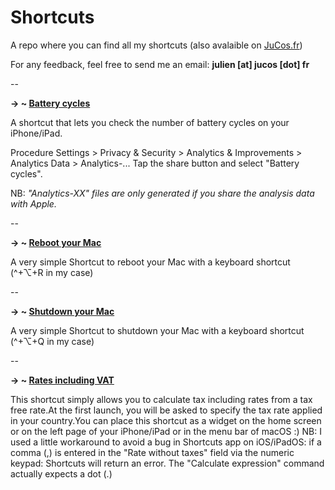 # Shortcuts
A repo where you can find all my shortcuts (also avalaible on [JuCos.fr](https://jucos.fr/))

For any feedback, feel free to send me an email: **julien [at] jucos [dot] fr**

--

**→ ~ [Battery cycles](https://www.icloud.com/shortcuts/87e11417918541df9f3c69997318760e)**

A shortcut that lets you check the number of battery cycles on your iPhone/iPad.

Procedure
Settings > Privacy & Security > Analytics & Improvements > Analytics Data > Analytics-...
Tap the share button and select "Battery cycles".

NB: <em>"Analytics-XX" files are only generated if you share the analysis data with Apple.</em>

--

**→ ~ [Reboot your Mac](https://www.icloud.com/shortcuts/b9df1b8720134d38a52103f5f56bd03c)**

A very simple Shortcut to reboot your Mac with a keyboard shortcut (^+⌥+R in my case)

--

**→ ~ [Shutdown your Mac](https://www.icloud.com/shortcuts/7d2ff3708c374747b516f896ec115fc3)**

A very simple Shortcut to shutdown your Mac with a keyboard shortcut (^+⌥+Q in my case)

--

**→ ~ [Rates including VAT](https://www.icloud.com/shortcuts/d3b833680c6d4c649a6fade39f3397e9)**

This shortcut simply allows you to calculate tax including rates from a tax free rate.At the first launch, you will be asked to specify the tax rate applied in your country.You can place this shortcut as a widget on the home screen or on the left page of your iPhone/iPad or in the menu bar of macOS :)
NB: I used a little workaround to avoid a bug in Shortcuts app on iOS/iPadOS: if a comma (,) is entered in the "Rate without taxes" field via the numeric keypad: Shortcuts will return an error. The "Calculate expression" command actually expects a dot (.)